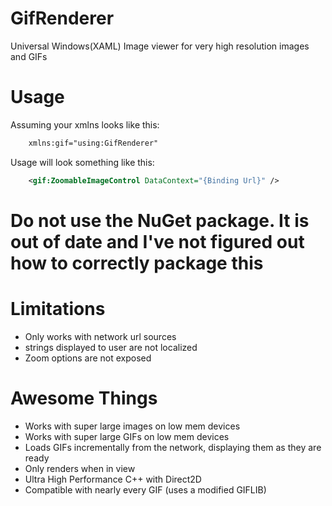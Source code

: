 GifRenderer
===========

Universal Windows(XAML) Image viewer for very high resolution images and GIFs


Usage
===========

Assuming your xmlns looks like this:
```xml
    xmlns:gif="using:GifRenderer"
```
Usage will look something like this:
```xml
    <gif:ZoomableImageControl DataContext="{Binding Url}" />
```
# Do not use the NuGet package. It is out of date and I've not figured out how to correctly package this

Limitations
===========
* Only works with network url sources
* strings displayed to user are not localized
* Zoom options are not exposed

Awesome Things
===========
* Works with super large images on low mem devices
* Works with super large GIFs on low mem devices
* Loads GIFs incrementally from the network, displaying them as they are ready
* Only renders when in view
* Ultra High Performance C++ with Direct2D
* Compatible with nearly every GIF (uses a modified GIFLIB)
